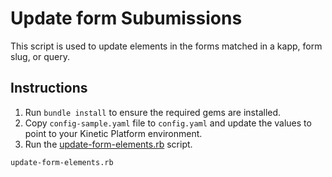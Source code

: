 # Update form Subumissions

This script is used to update elements in the forms matched in a kapp, form slug, or query.

## Instructions

1. Run `bundle install` to ensure the required gems are installed.
2. Copy `config-sample.yaml` file to `config.yaml` and update the values to point to your Kinetic Platform environment.
3. Run the [update-form-elements.rb](update-form-elements.rb) script.

```sh
update-form-elements.rb 
```
